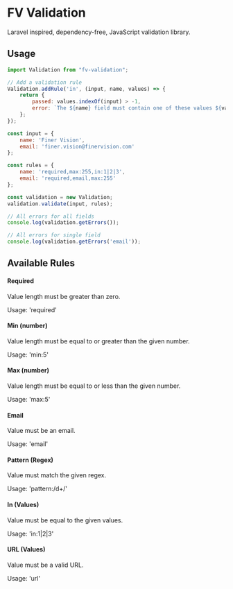 # FV Validation

Laravel inspired, dependency-free, JavaScript validation library.

## Usage

```js
import Validation from "fv-validation";

// Add a validation rule
Validation.addRule('in', (input, name, values) => {
    return {
        passed: values.indexOf(input) > -1,
        error: `The ${name} field must contain one of these values ${values.join(',')}`
    };
});

const input = {
    name: 'Finer Vision',
    email: 'finer.vision@finervision.com'
};

const rules = {
    name: 'required,max:255,in:1|2|3',
    email: 'required,email,max:255'
};

const validation = new Validation;
validation.validate(input, rules);

// All errors for all fields
console.log(validation.getErrors());

// All errors for single field
console.log(validation.getErrors('email'));
```

## Available Rules

#### Required
Value length must be greater than zero.

Usage: 'required'

#### Min (number)
Value length must be equal to or greater than the given number.

Usage: 'min:5'

#### Max (number)
Value length must be equal to or less than the given number.

Usage: 'max:5'

#### Email
Value must be an email.

Usage: 'email'

#### Pattern (Regex)
Value must match the given regex.

Usage: 'pattern:/d+/'

#### In (Values)
Value must be equal to the given values.

Usage: 'in:1|2|3'

#### URL (Values)
Value must be a valid URL.

Usage: 'url'
